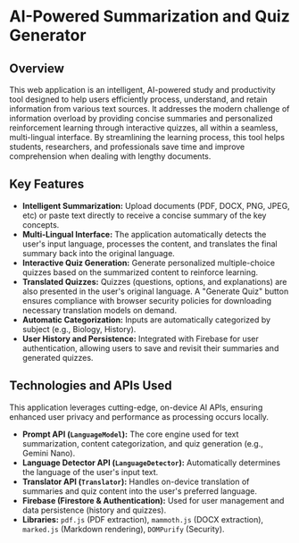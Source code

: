 # AI-Powered Summarization and Quiz Generator

## Overview

This web application is an intelligent, AI-powered study and productivity tool designed to help users efficiently process, understand, and retain information from various text sources. It addresses the modern challenge of information overload by providing concise summaries and personalized reinforcement learning through interactive quizzes, all within a seamless, multi-lingual interface. By streamlining the learning process, this tool helps students, researchers, and professionals save time and improve comprehension when dealing with lengthy documents.

## Key Features

- **Intelligent Summarization:** Upload documents (PDF, DOCX, PNG, JPEG, etc) or paste text directly to receive a concise summary of the key concepts.
- **Multi-Lingual Interface:** The application automatically detects the user's input language, processes the content, and translates the final summary back into the original language.
- **Interactive Quiz Generation:** Generate personalized multiple-choice quizzes based on the summarized content to reinforce learning.
- **Translated Quizzes:** Quizzes (questions, options, and explanations) are also presented in the user's original language. A "Generate Quiz" button ensures compliance with browser security policies for downloading necessary translation models on demand.
- **Automatic Categorization:** Inputs are automatically categorized by subject (e.g., Biology, History).
- **User History and Persistence:** Integrated with Firebase for user authentication, allowing users to save and revisit their summaries and generated quizzes.

## Technologies and APIs Used

This application leverages cutting-edge, on-device AI APIs, ensuring enhanced user privacy and performance as processing occurs locally.

- **Prompt API (`LanguageModel`):** The core engine used for text summarization, content categorization, and quiz generation (e.g., Gemini Nano).
- **Language Detector API (`LanguageDetector`):** Automatically determines the language of the user's input text.
- **Translator API (`Translator`):** Handles on-device translation of summaries and quiz content into the user's preferred language.
- **Firebase (Firestore & Authentication):** Used for user management and data persistence (history and quizzes).
- **Libraries:** `pdf.js` (PDF extraction), `mammoth.js` (DOCX extraction), `marked.js` (Markdown rendering), `DOMPurify` (Security).

